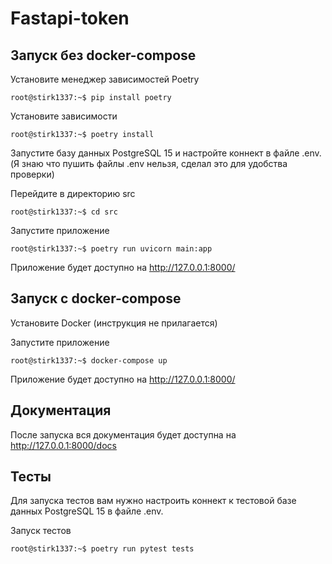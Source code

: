 # Fastapi-token

## Запуск без docker-compose

Установите менеджер зависимостей Poetry

```console
root@stirk1337:~$ pip install poetry
```

Установите зависимости

```console
root@stirk1337:~$ poetry install
```

Запустите базу данных PostgreSQL 15 и настройте коннект в файле .env.
(Я знаю что пушить файлы .env нельзя, сделал это для удобства проверки)

Перейдите в директорию src

```console
root@stirk1337:~$ cd src
```

Запустите приложение

```console
root@stirk1337:~$ poetry run uvicorn main:app
```

Приложение будет доступно на http://127.0.0.1:8000/

## Запуск с docker-compose

Установите Docker (инструкция не прилагается)

Запустите приложение 

```console
root@stirk1337:~$ docker-compose up
```

Приложение будет доступно на http://127.0.0.1:8000/

## Документация

После запуска вся документация будет доступна на http://127.0.0.1:8000/docs

## Тесты

Для запуска тестов вам нужно настроить коннект к тестовой базе данных PostgreSQL 15 в файле .env.

Запуск тестов

```console
root@stirk1337:~$ poetry run pytest tests
```

